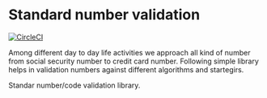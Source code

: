 # Standard number validation


[![CircleCI](https://circleci.com/gh/lgrabowski/std-number-validation.svg?style=shield)](https://circleci.com/gh/lgrabowski/std-number-validation)

Among different day to day life activities we approach all kind of number
from social security number to credit card number. 
Following simple library helps in validation numbers against different algorithms and startegirs.


Standar number/code validation library. 
